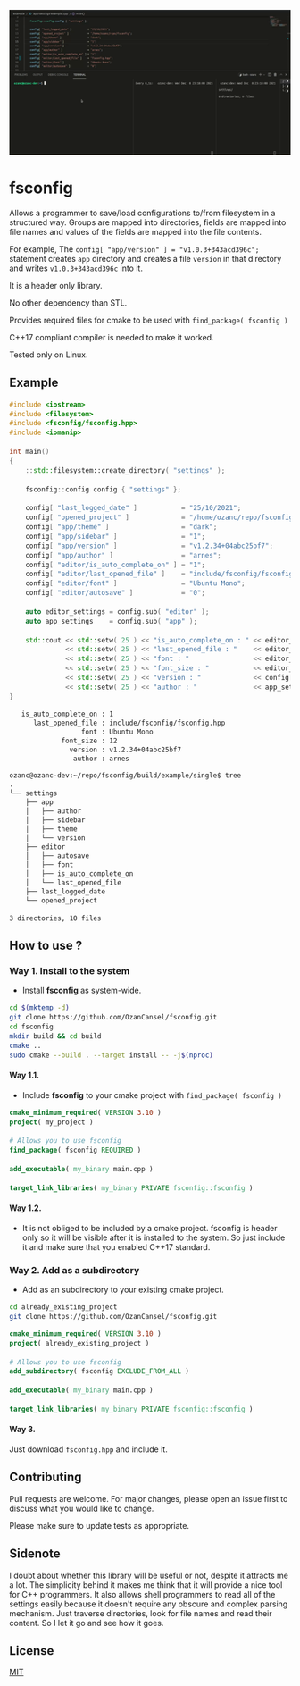 <p align="center">
  <img src="gif/showcase-1.gif"/>
</p>

# fsconfig
Allows a programmer to save/load configurations to/from filesystem in a structured way. Groups are mapped into directories, fields are mapped into file names and values of the fields are mapped into the file contents.

For example, The `config[ "app/version" ] = "v1.0.3+343acd396c";` statement creates `app` directory and creates a file `version` in that directory and writes `v1.0.3+343acd396c` into it.

It is a header only library.

No other dependency than STL.

Provides required files for cmake to be used with `find_package( fsconfig )`

C++17 compliant compiler is needed to make it worked.

Tested only on Linux.

## Example

``` C++
#include <iostream>
#include <filesystem>
#include <fsconfig/fsconfig.hpp>
#include <iomanip>

int main()
{
    ::std::filesystem::create_directory( "settings" );

    fsconfig::config config { "settings" };

    config[ "last_logged_date" ]           = "25/10/2021";
    config[ "opened_project" ]             = "/home/ozanc/repo/fsconfig";
    config[ "app/theme" ]                  = "dark";
    config[ "app/sidebar" ]                = "1";
    config[ "app/version" ]                = "v1.2.34+04abc25bf7";
    config[ "app/author" ]                 = "arnes";
    config[ "editor/is_auto_complete_on" ] = "1";
    config[ "editor/last_opened_file" ]    = "include/fsconfig/fsconfig.hpp";
    config[ "editor/font" ]                = "Ubuntu Mono";
    config[ "editor/autosave" ]            = "0";

    auto editor_settings = config.sub( "editor" );
    auto app_settings    = config.sub( "app" );

    std::cout << std::setw( 25 ) << "is_auto_complete_on : " << editor_settings[ "is_auto_complete_on" ].value() << std::endl
              << std::setw( 25 ) << "last_opened_file : "    << editor_settings.value( "last_opened_file" )      << std::endl
              << std::setw( 25 ) << "font : "                << editor_settings.value( "font" )                  << std::endl
              << std::setw( 25 ) << "font_size : "           << editor_settings.value( "font_size" , "12" )      << std::endl
              << std::setw( 25 ) << "version : "             << config[ "app/version" ].value()                  << std::endl
              << std::setw( 25 ) << "author : "              << app_settings.value( "author" )                   << std::endl;
}
```

```console
   is_auto_complete_on : 1
      last_opened_file : include/fsconfig/fsconfig.hpp
                  font : Ubuntu Mono
             font_size : 12
               version : v1.2.34+04abc25bf7
                author : arnes
```

```console
ozanc@ozanc-dev:~/repo/fsconfig/build/example/single$ tree 
.
└── settings
    ├── app
    │   ├── author
    │   ├── sidebar
    │   ├── theme
    │   └── version
    ├── editor
    │   ├── autosave
    │   ├── font
    │   ├── is_auto_complete_on
    │   └── last_opened_file
    ├── last_logged_date
    └── opened_project

3 directories, 10 files
```

## How to use ?
### Way 1. Install to the system
- Install __fsconfig__ as system-wide.
```bash
cd $(mktemp -d)
git clone https://github.com/OzanCansel/fsconfig.git
cd fsconfig
mkdir build && cd build
cmake ..
sudo cmake --build . --target install -- -j$(nproc)
```


#### Way 1.1.
- Include __fsconfig__ to your cmake project with `find_package( fsconfig )`
``` cmake
cmake_minimum_required( VERSION 3.10 )
project( my_project )

# Allows you to use fsconfig
find_package( fsconfig REQUIRED )

add_executable( my_binary main.cpp )

target_link_libraries( my_binary PRIVATE fsconfig::fsconfig )
```

#### Way 1.2.
- It is not obliged to be included by a cmake project. fsconfig is header only so it will be visible after it is installed to the system. So just include it and make sure that you enabled C++17 standard.

### Way 2. Add as a subdirectory
- Add as an subdirectory to your existing cmake project.

```bash
cd already_existing_project
git clone https://github.com/OzanCansel/fsconfig.git
```
``` cmake
cmake_minimum_required( VERSION 3.10 )
project( already_existing_project )

# Allows you to use fsconfig
add_subdirectory( fsconfig EXCLUDE_FROM_ALL )

add_executable( my_binary main.cpp )

target_link_libraries( my_binary PRIVATE fsconfig::fsconfig )
```

#### Way 3.
Just download `fsconfig.hpp` and include it.

## Contributing
Pull requests are welcome. For major changes, please open an issue first to discuss what you would like to change.

Please make sure to update tests as appropriate.

## Sidenote
I doubt about whether this library will be useful or not, despite it attracts me a lot. The simplicity behind it makes me think that it will provide a nice tool for C++ programmers. It also allows shell programmers to read all of the settings easily because it doesn't require any obscure and complex parsing mechanism. Just traverse directories, look for file names and read their content. So I let it go and see how it goes.

## License
[MIT](https://raw.githubusercontent.com/OzanCansel/fsconfig/master/LICENSE)
